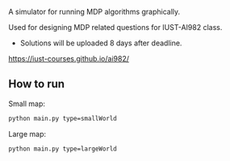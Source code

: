 A simulator for running MDP algorithms graphically.

Used for designing MDP related questions for IUST-AI982 class.
* Solutions will be uploaded 8 days after deadline.

https://iust-courses.github.io/ai982/

## How to run
Small map:
```bash
python main.py type=smallWorld
```
Large map:
```bash
python main.py type=largeWorld

```
